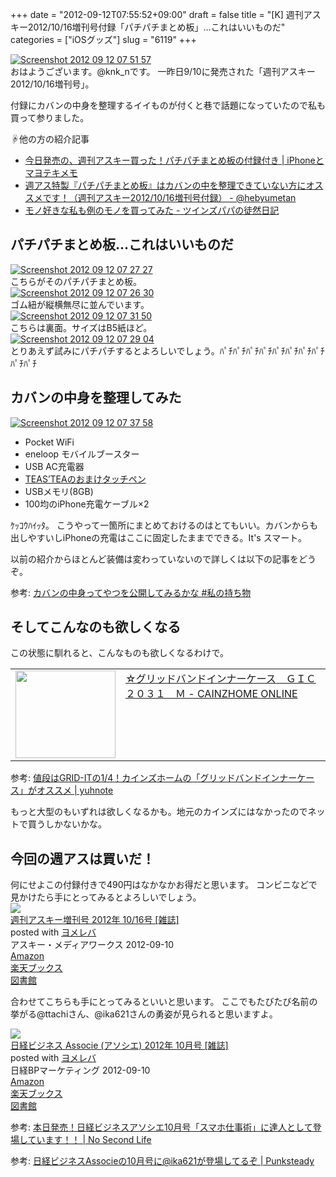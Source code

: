 +++
date = "2012-09-12T07:55:52+09:00"
draft = false
title = "[K] 週刊アスキー2012/10/16増刊号付録「パチパチまとめ板」…これはいいものだ"
categories = ["iOSグッズ"]
slug = "6119"
+++

<div class="center"><a href="https://knk-n.com/images/2012/09/screenshot_2012-09-12_07.51.57.jpg"><img src="https://knk-n.com/images/2012/09/screenshot_2012-09-12_07.51.57.jpg" alt="Screenshot 2012 09 12 07 51 57" title="screenshot_2012-09-12_07.51.57.jpg" border="0" width="" height="" /></a></div>
おはようございます。@knk_nです。
一昨日9/10に発売された「週刊アスキー2012/10/16増刊号」。

付録にカバンの中身を整理するイイものが付くと巷で話題になっていたので私も買って参りました。

☟他の方の紹介記事
<ul>
<li><a  href="http://masayo.info/wp/2012/09/10/iphone-diary-weeklymagazine.html?utm_source=rss&utm_medium=rss&utm_campaign=iphone-diary-weeklymagazine" target="_blank">今日発売の、週刊アスキー買った！パチパチまとめ板の付録付き | iPhoneとマヨテキメモ</a><script type="text/javascript">var url = "http://masayo.info/wp/2012/09/10/iphone-diary-weeklymagazine.html?utm_source=rss&utm_medium=rss&utm_campaign=iphone-diary-weeklymagazine";</script><script src="http://api.b.st-hatena.com/entry.count?url=http://masayo.info/wp/2012/09/10/iphone-diary-weeklymagazine.html?utm_source=rss&utm_medium=rss&utm_campaign=iphone-diary-weeklymagazine&callback=hatebTxt"></script></li>
<li><a  href="http://d.hatena.ne.jp/hebyumetan/20120911/1347305897" target="_blank">週アス特製『パチパチまとめ板』はカバンの中を整理できていない方にオススメです！（週刊アスキー2012/10/16増刊号付録） - @hebyumetan</a><script type="text/javascript">var url = "http://d.hatena.ne.jp/hebyumetan/20120911/1347305897";</script><script src="http://api.b.st-hatena.com/entry.count?url=http://d.hatena.ne.jp/hebyumetan/20120911/1347305897&callback=hatebTxt"></script></li>
<li><a  href="http://d.hatena.ne.jp/mrss25/20120911/1347374713" target="_blank">モノ好きな私も例のモノを買ってみた - ツインズパパの徒然日記</a><script type="text/javascript">var url = "http://d.hatena.ne.jp/mrss25/20120911/1347374713";</script><script src="http://api.b.st-hatena.com/entry.count?url=http://d.hatena.ne.jp/mrss25/20120911/1347374713&callback=hatebTxt"></script></li>
</ul>
<!--more-->
<h2>パチパチまとめ板…これはいいものだ</h2>
<div class="center"><a href="https://knk-n.com/images/2012/09/screenshot_2012-09-12_07.27.27.jpg"><img src="https://knk-n.com/images/2012/09/screenshot_2012-09-12_07.27.27.jpg" alt="Screenshot 2012 09 12 07 27 27" title="screenshot_2012-09-12_07.27.27.jpg" border="0" width="" height="" /></a></div>
こちらがそのパチパチまとめ板。

<div class="center"><a href="https://knk-n.com/images/2012/09/screenshot_2012-09-12_07.26.30.jpg"><img src="https://knk-n.com/images/2012/09/screenshot_2012-09-12_07.26.30.jpg" alt="Screenshot 2012 09 12 07 26 30" title="screenshot_2012-09-12_07.26.30.jpg" border="0" width="" height="" /></a></div>
ゴム紐が縦横無尽に並んでいます。

<div class="center"><a href="https://knk-n.com/images/2012/09/screenshot_2012-09-12_07.31.50.jpg"><img src="https://knk-n.com/images/2012/09/screenshot_2012-09-12_07.31.50.jpg" alt="Screenshot 2012 09 12 07 31 50" title="screenshot_2012-09-12_07.31.50.jpg" border="0" width="" height="" /></a></div>
こちらは裏面。サイズはB5紙ほど。

<div class="center"><a href="https://knk-n.com/images/2012/09/screenshot_2012-09-12_07.29.04.jpg"><img src="https://knk-n.com/images/2012/09/screenshot_2012-09-12_07.29.04.jpg" alt="Screenshot 2012 09 12 07 29 04" title="screenshot_2012-09-12_07.29.04.jpg" border="0" width="" height="" /></a></div>
とりあえず試みにパチパチするとよろしいでしょう。ﾊﾟﾁﾊﾟﾁﾊﾟﾁﾊﾟﾁﾊﾟﾁﾊﾟﾁﾊﾟﾁﾊﾟﾁﾊﾟﾁﾊﾟﾁ

<h2>カバンの中身を整理してみた</h2>
<div class="center"><a href="https://knk-n.com/images/2012/09/screenshot_2012-09-12_07.37.58.jpg"><img src="https://knk-n.com/images/2012/09/screenshot_2012-09-12_07.37.58.jpg" alt="Screenshot 2012 09 12 07 37 58" title="screenshot_2012-09-12_07.37.58.jpg" border="0" width="" height="" /></a></div>
<ul>
<li>Pocket WiFi</li>
<li>eneloop モバイルブースター</li>
<li>USB AC充電器</li>
<li><a href="https://knk-n.com/2012/05/25/touchpen_signature/" target="_blank">TEAS’TEAのおまけタッチペン</a></li>
<li>USBメモリ(8GB)</li>
<li>100均のiPhone充電ケーブル×2</li>
</ul>
ｹｯｺｳﾊｲｯﾀ。
こうやって一箇所にまとめておけるのはとてもいい。カバンからも出しやすいしiPhoneの充電はここに固定したままでできる。It's スマート。

以前の紹介からほとんど装備は変わっていないので詳しくは以下の記事をどうぞ。
<p>参考: <a  href="https://knk-n.com/2012/02/22/bag_contents/" target="_blank">カバンの中身ってやつを公開してみるかな #私の持ち物</a><script type="text/javascript">var url = "https://knk-n.com/2012/02/22/bag_contents/";</script><script src="http://api.b.st-hatena.com/entry.count?url=https://knk-n.com/2012/02/22/bag_contents/&callback=hatebTxt"></script></p>


<h2>そしてこんなのも欲しくなる</h2>
この状態に馴れると、こんなものも欲しくなるわけで。
<table width="100%"><td valign="top" width="160"><a href="http://www.cainzhome-online.com/goods_list/goods_list_3.php?p=1&called=category&sort=popularity&disp=20&vctg_no=i554&now_page=1&o_no=4936695538909" target="_blank"><img border="0" src="http://capture.heartrails.com/160x140/border?http://www.cainzhome-online.com/goods_list/goods_list_3.php?p=1&called=category&sort=popularity&disp=20&vctg_no=i554&now_page=1&o_no=4936695538909" alt="" width="160" height="140" /></a></td><td valign="top"><a  href="http://www.cainzhome-online.com/goods_list/goods_list_3.php?p=1&called=category&sort=popularity&disp=20&vctg_no=i554&now_page=1&o_no=4936695538909" target="_blank">☆グリッドバンドインナーケース　ＧＩＣ２０３１　Ｍ - CAINZHOME ONLINE</a><script type="text/javascript">var url = "http://www.cainzhome-online.com/goods_list/goods_list_3.php?p=1&called=category&sort=popularity&disp=20&vctg_no=i554&now_page=1&o_no=4936695538909";</script><script src="http://api.b.st-hatena.com/entry.count?url=http://www.cainzhome-online.com/goods_list/goods_list_3.php?p=1&called=category&sort=popularity&disp=20&vctg_no=i554&now_page=1&o_no=4936695538909&callback=hatebTxt"></script>
</td>
</table>
<p>参考: <a  href="http://yuhnote.com/2012/05/31/cainz-grid-band/" target="_blank">値段はGRID-ITの1/4！カインズホームの「グリッドバンドインナーケース」がオススメ | yuhnote</a><script type="text/javascript">var url = "http://yuhnote.com/2012/05/31/cainz-grid-band/";</script><script src="http://api.b.st-hatena.com/entry.count?url=http://yuhnote.com/2012/05/31/cainz-grid-band/&callback=hatebTxt"></script></p>

もっと大型のもいずれは欲しくなるかも。地元のカインズにはなかったのでネットで買うしかないかな。

<h2>今回の週アスは買いだ！</h2>
何にせよこの付録付きで490円はなかなかお得だと思います。
コンビニなどで見かけたら手にとってみるとよろしいでしょう。

<div class="booklink-box"><div class="booklink-image"><a href="http://www.amazon.co.jp/exec/obidos/asin/B0092QLMP0/knkn-22/" rel="nofollow" target="_blank"><img src="http://ecx.images-amazon.com/images/I/61NcGGM1cdL._SL160_.jpg" style="border: none;" /></a></div><div class="booklink-info"><div class="booklink-name"><a href="http://www.amazon.co.jp/exec/obidos/asin/B0092QLMP0/knkn-22/" rel="nofollow" target="_blank">週刊アスキー増刊号 2012年 10/16号 [雑誌]</a><div class="booklink-powered-date">posted with <a href="http://yomereba.com" target="_blank">ヨメレバ</a></div></div><div class="booklink-detail"> アスキー・メディアワークス 2012-09-10    </div><div class="booklink-link2"><div class="shoplinkamazon"><a href="http://www.amazon.co.jp/exec/obidos/asin/B0092QLMP0/knkn-22/" rel="nofollow" target="_blank" title="アマゾン" >Amazon</a></div><div class="shoplinkrakuten"><a href="http://hb.afl.rakuten.co.jp/hgc/0f5dc138.501851a3.0f5dc139.bdbe2eb7/?pc=http%3A%2F%2Fbooks.rakuten.co.jp%2Frb%2F11888104%2F%3Fscid%3Daf_ich_link_urltxt%26m%3Dhttp%3A%2F%2Fm.rakuten.co.jp%2Fev%2Fbook%2F" rel="nofollow" target="_blank" title="楽天ブックス" >楽天ブックス</a></div><div class="shoplinktoshokan"><a href="http://calil.jp/book/B0092QLMP0" rel="nofollow" target="_blank" title="図書館" >図書館</a></div></div></div><div class="booklink-footer"></div></div>

合わせてこちらも手にとってみるといいと思います。
ここでもたびたび名前の挙がる@ttachiさん、@ika621さんの勇姿が見られると思いますよ。

<div class="booklink-box"><div class="booklink-image"><a href="http://www.amazon.co.jp/exec/obidos/asin/B0091HFCTC/knkn-22/" rel="nofollow" target="_blank"><img src="http://ecx.images-amazon.com/images/I/61OsqS0IEaL._SL160_.jpg" style="border: none;" /></a></div><div class="booklink-info"><div class="booklink-name"><a href="http://www.amazon.co.jp/exec/obidos/asin/B0091HFCTC/knkn-22/" rel="nofollow" target="_blank">日経ビジネス Associe (アソシエ) 2012年 10月号 [雑誌]</a><div class="booklink-powered-date">posted with <a href="http://yomereba.com" target="_blank">ヨメレバ</a></div></div><div class="booklink-detail"> 日経BPマーケティング 2012-09-10    </div><div class="booklink-link2"><div class="shoplinkamazon"><a href="http://www.amazon.co.jp/exec/obidos/asin/B0091HFCTC/knkn-22/" rel="nofollow" target="_blank" title="アマゾン" >Amazon</a></div><div class="shoplinkrakuten"><a href="http://hb.afl.rakuten.co.jp/hgc/0f5dc138.501851a3.0f5dc139.bdbe2eb7/?pc=http%3A%2F%2Fbooks.rakuten.co.jp%2Frb%2F11821355%2F%3Fscid%3Daf_ich_link_urltxt%26m%3Dhttp%3A%2F%2Fm.rakuten.co.jp%2Fev%2Fbook%2F" rel="nofollow" target="_blank" title="楽天ブックス" >楽天ブックス</a></div><div class="shoplinktoshokan"><a href="http://calil.jp/book/B0091HFCTC" rel="nofollow" target="_blank" title="図書館" >図書館</a></div></div></div><div class="booklink-footer"></div></div>

参考: <a  href="http://www.ttcbn.net/no_second_life/archives/25778" target="_blank">本日発売！日経ビジネスアソシエ10月号「スマホ仕事術」に達人として登場しています！！ | No Second Life</a><script type="text/javascript">var url = "http://www.ttcbn.net/no_second_life/archives/25778";</script><script src="http://api.b.st-hatena.com/entry.count?url=http://www.ttcbn.net/no_second_life/archives/25778&callback=hatebTxt"></script>
<p>参考: <a  href="http://punksteady.com/2012/09/10/associe/" target="_blank">日経ビジネスAssocieの10月号に@ika621が登場してるぞ | Punksteady</a><script type="text/javascript">var url = "http://punksteady.com/2012/09/10/associe/";</script><script src="http://api.b.st-hatena.com/entry.count?url=http://punksteady.com/2012/09/10/associe/&callback=hatebTxt"></script></p>
